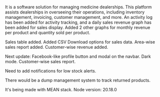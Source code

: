 It is a software solution for managing medicine dealerships. This platform assists dealerships in overseeing their operations, including inventory management, invoicing, customer management, and more. 
An activity log has been added for activity tracking, and a daily sales revenue graph has been added for sales display. Added 2 other graphs for monthly revenue per product and quantity sold per product.

Sales table added. Added CSV Download options for sales data. Area-wise sales report added. 
Customer-wise revenue added.

Next update: Facebook-like profile button and modal on the navbar. Dark mode. Customer-wise sales report.

Need to add notifications for low stock alerts.

There would be a dump management system to track returned products.

It's being made with MEAN stack.
Node version: 20.18.0

